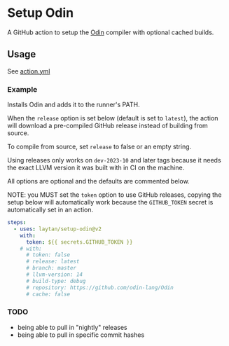 # Setup Odin

A GitHub action to setup the [Odin](https://github.com/odin-lang/Odin) compiler with optional cached builds.

## Usage

See [action.yml](https://github.com/laytan/setup-odin/blob/main/action.yml)

### Example

Installs Odin and adds it to the runner's PATH.

When the `release` option is set below (default is set to `latest`), the action will download
a pre-compiled GitHub release instead of building from source.

To compile from source, set `release` to false or an empty string.

Using releases only works on `dev-2023-10` and later tags because it needs the exact LLVM version
it was built with in CI on the machine.

All options are optional and the defaults are commented below.

NOTE: you MUST set the `token` option to use GitHub releases, copying the setup below will automatically work
because the `GITHUB_TOKEN` secret is automatically set in an action.

```yaml
steps:
  - uses: laytan/setup-odin@v2
    with:
      token: ${{ secrets.GITHUB_TOKEN }}
    # with:
      # token: false
      # release: latest
      # branch: master
      # llvm-version: 14
      # build-type: debug
      # repository: https://github.com/odin-lang/Odin
      # cache: false
```

### TODO

 - being able to pull in "nightly" releases
 - being able to pull in specific commit hashes
